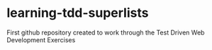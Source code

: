 learning-tdd-superlists
=======================

First github repository created to work through the Test Driven Web Development Exercises
